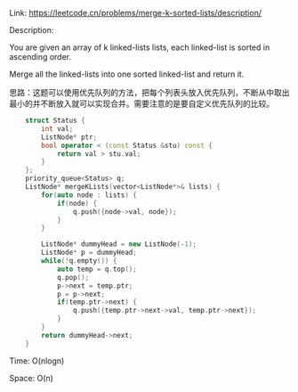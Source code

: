Link: https://leetcode.cn/problems/merge-k-sorted-lists/description/

Description:

You are given an array of k linked-lists lists, each linked-list is sorted in ascending order.

Merge all the linked-lists into one sorted linked-list and return it.

思路：这题可以使用优先队列的方法，把每个列表头放入优先队列，不断从中取出最小的并不断放入就可以实现合并。需要注意的是要自定义优先队列的比较。

```c++
    struct Status {
        int val;
        ListNode* ptr;
        bool operator < (const Status &stu) const {
            return val > stu.val;
        }
    };
    priority_queue<Status> q;
    ListNode* mergeKLists(vector<ListNode*>& lists) {
        for(auto node : lists) {
            if(node) {
                q.push({node->val, node});
            }
        }

        ListNode* dummyHead = new ListNode(-1);
        ListNode* p = dummyHead;
        while(!q.empty()) {
            auto temp = q.top();
            q.pop();
            p->next = temp.ptr;
            p = p->next;
            if(temp.ptr->next) {
                q.push({temp.ptr->next->val, temp.ptr->next});
            }
        }
        return dummyHead->next;
    }
```

Time: O(nlogn)

Space: O(n)
